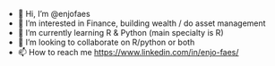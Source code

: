 - 👋 Hi, I’m @enjofaes
- 👀 I’m interested in Finance, building wealth / do asset management
- 🌱 I’m currently learning R & Python (main specialty is R)
- 💞️ I’m looking to collaborate on R/python or both
- 📫 How to reach me https://www.linkedin.com/in/enjo-faes/ 

<!---
enjofaes/enjofaes is a ✨ special ✨ repository because its `README.md` (this file) appears on your GitHub profile.
You can click the Preview link to take a look at your changes.
--->
